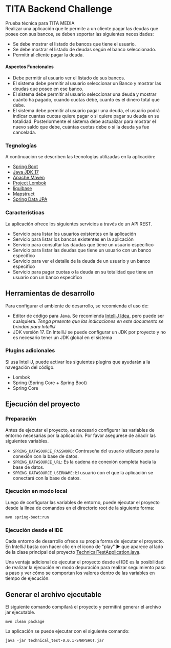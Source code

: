# TITA Backend Challenge
Prueba técnica para TITA MEDIA  
Realizar una aplicación que le permite a un cliente pagar las deudas que posee con sus bancos, se deben soportar las siguientes necesidades:
* Se debe mostrar el listado de bancos que tiene el usuario.
* Se debe mostrar el listado de deudas según el banco seleccionado.
* Permitir al cliente pagar la deuda.

#### Aspectos Funcionales

* Debe permitir al usuario ver el listado de sus bancos.
* El sistema debe permitir al usuario seleccionar un Banco y mostrar las deudas que posee en ese banco.
* El sistema debe permitir al usuario seleccionar una deuda y mostrar cuánto ha pagado, cuando cuotas debe, cuanto es el dinero total que debe.
* El sistema debe permitir al usuario pagar una deuda, el usuario podrá indicar cuantas cuotas quiere pagar o si quiere pagar su deuda en su totalidad. Posteriormente el sistema debe actualizar para mostrar el nuevo saldo que debe, cuántas cuotas debe o si la deuda ya fue cancelada.

### Tegnologías
A continuación se describen las tecnologías utilizadas en la aplicación:

* [Spring Boot](https://spring.io/projects/spring-boot)
* [Java JDK 17](https://jdk.java.net/17/)
* [Apache Maven](https://maven.apache.org/)
* [Project Lombok](https://www.projectlombok.org/)
* [liquibase](https://www.liquibase.org/)
* [Mapstruct](https://mapstruct.org/)
* [Spring Data JPA](https://docs.spring.io/spring-boot/docs/3.2.1/reference/htmlsingle/index.html#data.sql.jpa-and-spring-data)

### Características

La aplicación ofrece los siguientes servicios a través de un API REST.

* Servicio para listar los usuarios existentes en la aplicación
* Servicio para listar los bancos existentes en la aplicación
* Servicio para consultar las daudas que tiene un usuario específico
* Servicio para listar las deudas que tiene un usuario con un banco específico
* Servicio para ver el detalle de la deuda de un usuario y un banco específico
* Servicio para pagar cuotas o la deuda en su totalidad que tiene un usuario con un banco específico

## Herramientas de desarrollo

Para configurar el ambiente de desarrollo, se recomienda el uso de:

* Editor de código para Java. Se recomienda [IntelliJ Idea](https://www.jetbrains.com/idea/), pero puede ser cualquiera. _Tenga presente que las indicaciones en este documento se brindan para IntelliJ_
* JDK versión 17. En IntelliJ se puede configurar un JDK por proyecto y no es necesario tener un JDK global en el sistema

### Plugins adicionales

Si usa IntelliJ, puede activar los siguientes plugins que ayudarán a la navegación del código.


* Lombok
* Spring (Spring Core + Spring Boot)
* Spring Core


## Ejecución del proyecto


### Preparación

Antes de ejecutar el proyecto, es necesario configurar las variables de entorno necesarias por la aplicación.
Por favor asegúrese de añadir las siguientes variables.


- `SPRING_DATASOURCE_PASSWORD`: Contraseña del usuario utilizado para la conexión con la base de datos.
- `SPRING_DATASOURCE_URL`: Es la cadena de conexión completa hacia la base de datos.
- `SPRING_DATASOURCE_USERNAME`: El usuario con el que la aplicación se conectará con la base de datos.

### Ejecución en modo local

Luego de configurar las variables de entorno, puede ejecutar el proyecto desde la línea de comandos en el directorio root de la siguiente forma:

```shell
mvn spring-boot:run
```

### Ejecución desde el IDE

Cada entorno de desarrollo ofrece su propia forma de ejecutar el proyecto.
En IntelliJ basta con hacer clic en el icono de "play" ▶️ que aparece al lado de la clase principal del proyecto [TechnicalTestApplication.java](src/main/java/com/titamedia/challenge/TechnicalTestApplication.java).

Una ventaja adicional de ejecutar el proyecto desde el IDE es la posibilidad de realizar la ejecución en modo depuración
para realizar seguimiento paso a paso y ver cómo se comportan los valores dentro de las variables en tiempo de ejecución.

## Generar el archivo ejecutable

El siguiente comando compilará el proyecto y permitirá generar el archivo jar ejecutable.
```shell
mvn clean package
```
La aplicación se puede ejecutar con el siguiente comando:
```shell
java -jar technical_test-0.0.1-SNAPSHOT.jar
```